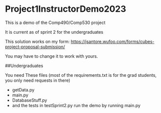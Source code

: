 # Project1InstructorDemo2023
This is a demo of the Comp490/Comp530 project 

It is current as of sprint 2 for the undergraduates 

This solution works on my form:
https://jsantore.wufoo.com/forms/cubes-project-proposal-submission/

You may have to change it to work with yours.

##Undergraduates 

You need These files (most of the requirements.txt is for the grad students, you only need requests in there)
- getData.py
- main.py
- DatabaseStuff.py
- and the tests in testSprint2.py
run the demo by running main.py




